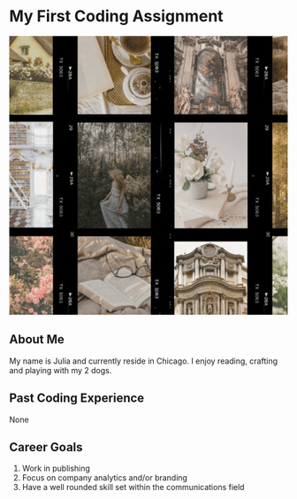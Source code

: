 # My First Coding Assignment
![picture alt](./Collage_3.png "Bookish aesthetic")
## About Me
My name is Julia and currently reside in Chicago. I enjoy reading, crafting and playing with my 2 dogs. 
## Past Coding Experience
None
## Career Goals
1. Work in publishing
2. Focus on company analytics and/or branding
3. Have a well rounded skill set within the communications field
